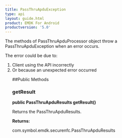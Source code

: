 ```yaml
---
title: PassThruApduException
type: api
layout: guide.html
product: EMDK For Android
productversion: '5.0'
---
```



The methods of PassThruApduProcessor object throw a PassThruApduException when an error
 occurs.

 The error could be due to:
 <ol>
 <li>Client using the API incorrectly
 <li>Or because an unexpected error occurred

##Public Methods

### getResult

**public PassThruApduResults getResult()**

Returns the PassThruApduResults.

**Returns:**

com.symbol.emdk.securenfc.PassThruApduResults





